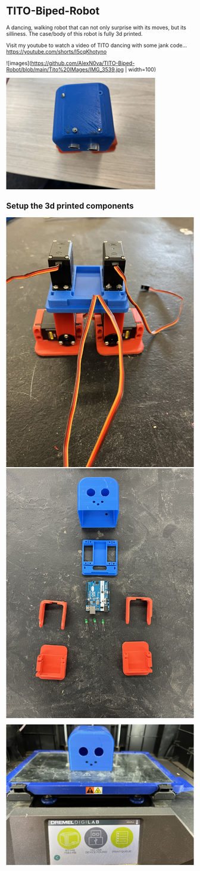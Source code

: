 # TITO-Biped-Robot
A dancing, walking robot that can not only surprise with its moves, but its silliness. The case/body of this robot is fully 3d printed. 

Visit my youtube to watch a video of TITO dancing with some jank code... https://youtube.com/shorts/I5cqKhotyno


![images](https://github.com/AlexN0va/TITO-Biped-Robot/blob/main/Tito%20IMages/IMG_3539.jpg | width=100)

<img src="https://github.com/AlexN0va/TITO-Biped-Robot/blob/main/Tito%20IMages/IMG_3539.jpg" width="400" >

## Setup the 3d printed components
![](https://github.com/AlexN0va/TITO-Biped-Robot/blob/main/Tito%20IMages/IMG_1027.jpg)
![](https://github.com/AlexN0va/TITO-Biped-Robot/blob/main/Tito%20IMages/IMG_0951.jpg)


![](https://github.com/AlexN0va/TITO-Biped-Robot/blob/main/Tito%20IMages/IMG_0962.jpg)

